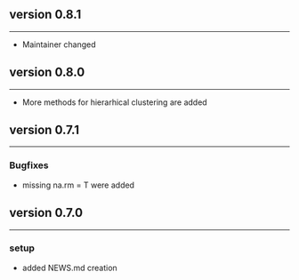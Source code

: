 ## version 0.8.1

---

- Maintainer changed

## version 0.8.0

---

- More methods for hierarhical clustering are added

## version 0.7.1

---


### Bugfixes

- missing na.rm = T were added


## version 0.7.0

---

### setup

- added NEWS.md creation

